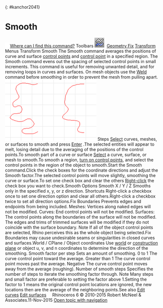 ---
---

{: #kanchor2041}
# Smooth
 [![images/transparent.gif](images/transparent.gif)Where can I find this command?](javascript:void(0);) Toolbars
![images/smooth.png](images/smooth.png) [Geometry Fix](geometry-fix-toolbar.html)  [Transform](transform-toolbar.html) 
Menus
Transform
Smooth
The Smooth command averages the positions of curve and surface [control points](controlpoint.html) and [control point](meshvertex.html) in a specified region.
The Smooth command evens out the spacing of selected control points in small increments. This command is useful for removing unwanted detail, and for removing loops in curves and surfaces.
On mesh objects use the [Weld](weld.html) command before smoothing in order to prevent the mesh from pulling apart.
![images/smooth-001.png](images/smooth-001.png)
Steps
 [Select](select-objects.html) curves, meshes, or surfaces to smooth and press [Enter](enter-key.html) .The selected entities will appear to melt, losing detail due to the averaging of the positions of the control points.To smooth part of a curve or surface
 [Select](select-objects.html) a curve, surface, or mesh to smooth.To smooth a region, [turn on control points](pointson.html), and select the control points in the region of the object to smooth.Start the Smooth command.Click the check boxes for the coordinate directions and adjust the Smooth factor.The selected control points will move slightly, smoothing the curve or surface.To set one check box and clear the others
 [Right-click](mouse-buttons.html) the check box you want to check.Smooth Options
Smooth X / Y / Z
Smooths only in the specified x, y, or z&#160;direction.
Shortcuts
Right-click a checkbox once to set one direction option and clear all others.Right-click a checkbox twice to set all direction options.Fix Boundaries
Prevents edges and endpoints from being included.
Meshes: Vertices along naked edges will not be modified.
Curves: End control points will not be modified.
Surfaces: The control points along the boundaries of the surface will not be modified. The edges and trims of trimmed surfaces will be modified if they do not coincide with the surface boundary.
Note
If all of the object control points are selected, Rhino perceives this as the whole object being selected.Fix Boundaries may cause undesirable seams or singularities in closed curves and surfaces.World / CPlane / Object coordinates
Use [world](unit-systems.html#world-coordinates) or [construction plane](unit-systems.html#construction-plane-coordinates) or object u, v, and n coordinates to determine the direction of the smoothing.
Smooth factor per step
Sets an amount of smoothing.
0 to 1
The curve control point toward the average.
Greater than 1
The curve control point moves past the average.
Negative
The curve control point moves away from the average (roughing).
Number of smooth steps
Specifies the number of steps to iterate the smoothing factor through.
Note
Many steps and small factor are preferable to setting the factor above 1.Setting the factor to 1 means the original control point locations are ignored, the new locations then are the average of the neighboring points.See also
 [Edit curves](sak-curvetools.html) 
 [Edit surfaces](sak-surfacetools.html) 
&#160;
&#160;
Rhinoceros 6 © 2010-2015 Robert McNeel &amp; Associates.11-Nov-2015
 [Open topic with navigation](smooth.html) 

